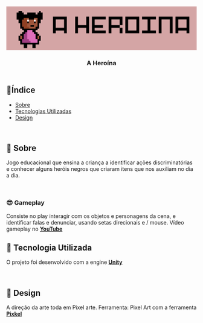 
<h3 align="center">
   <img alt="A Heroína" title="#logo" src="https://github.com/karlacorrea/Aheroina/blob/main/A%20Heroina_Data/sprite/logo.png">
   <br><br>
   <b>A Heroína</b>  
   <br><br>
 

  </a>
 </p>
</h3>

## 🔖Índice

- [Sobre](#sobre)
- [Tecnologias Utilizadas](#tecnologias-utilizadas)
- [Design](#design)


<br>

<a id="sobre"></a>
## 🧐 Sobre

Jogo educacional que ensina a criança a identificar ações discriminatórias e conhecer alguns heróis negros que criaram itens que nos auxiliam no dia a dia.

<br>

### 😎 Gameplay

Consiste no play interagir com os objetos e personagens da cena, e identificar falas e denunciar, usando setas direcionais e / mouse.
Vídeo gameplay no **[YouTube](https://youtu.be/WSSZTVdFaos)**
<br>

<a id="tecnologias-utilizadas"></a>
## 🚀 Tecnologia Utilizada

O projeto foi desenvolvido com a engine **[Unity](https://unity.com/)**

<br>

<a id="design"></a>
## 🎨 Design

A direção da arte toda em Pixel arte.
Ferramenta: Pixel Art com a ferramenta  **[Pixkel](https://www.piskelapp.com/)**


<br>
